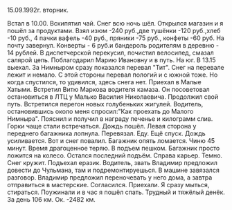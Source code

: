 15.09.1992г. вторник.

Встал в 10.00. Вскипятил чай. Снег всю ночь шёл. 
 Открылся магазин и я пошёл за продуктами. Взял изюм -240 руб.,две тушёнки -120 руб.,хлеб -10 руб., 4 пачки вафель -40 руб., пряники -75 руб., конфеты -60 руб.
 На почту завернул. Конверты - 6 руб.и бандероль родителям в деревню - 14 рублей.
 В диспетчерской перекусил, почистил велосипед, смазал салярой цепь. Поблагодарил Марию Ивановну и в путь. На юг.
 В 13.15 выехал. За Нимныром сразу показался перевал "Тит". Снег на перевале лежит и немало. С этой стороны перевал пологий и с южной тоже. Но когда спустился, то удивился, здесь снега нет. Приехал в Малые Хатыми. Встретил Витю Маркова водителя камаза. Он посоветовал остановиться в ЛТЦ у Малько Василия Николаевича. 
  Продолжил свой путь. Встретился перегон новых голубеньких жигулей. Водитель, остановившись около меня спросил:"Как проехать до Малого Нимныра". Пояснил и получил в награду печенье и килограмм слив.
  Горки чаще стали встречаться. Дождь пошёл. Левая сторона у переднего багажника лопнула. Перевязал. Еду. Ещё спуск. Дождь усиливается. Вот и снег повалил. Багажник опять ломается. Чиню 45 минут. Время драгоценное теряю. В подъем пешком. Багажник просто ложится на колесо. Остался последний подъём. Справа карьер. Темно. Снег кружит. 
  Подъехал еразик. Водитель, звать  Владимир предложил довести до Чульмана, там и подремонтируешься. 
   В машине завязался разговор. Владимир предложил переночевать у него дома, а завтра отправиться в мастерские. Согласился. Приехали. Я сразу мыться, стираться. Поужинали и в час я пошёл спать.
  Трудный и тяжёлый денёк.
  За день 106 км. Ок. -2482 км.
